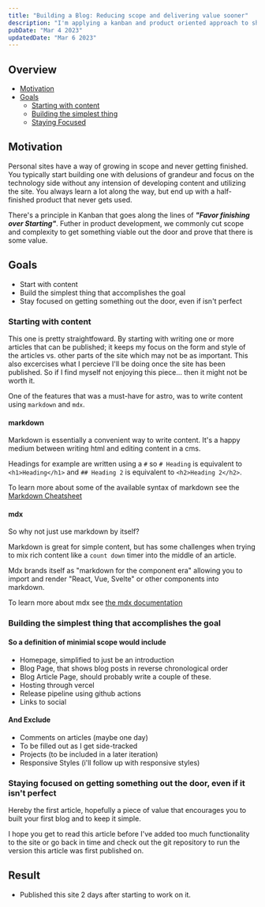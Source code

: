 ```yaml
---
title: "Building a Blog: Reducing scope and delivering value sooner"
description: "I'm applying a kanban and product oriented approach to shipping value quickly and finishing a personal project that delivers some value. Zero to production in two days."
pubDate: "Mar 4 2023"
updatedDate: "Mar 6 2023"
---
```


## Overview

- [Motivation](#motivation)
- [Goals](#goals)
	- [Starting with content](#starting-with-content)
	- [Building the simplest thing](#building-the-simplest-thing-that-accomplishes-the-goal)
	- [Staying Focused](#staying-focused-on-getting-something-out-the-door-even-if-it-isnt-perfect)

## Motivation

Personal sites have a way of growing in scope and never getting finished. You typically start building one with delusions of grandeur and focus on the technology side without any intension of developing content and utilizing the site. You always learn a lot along the way, but end up with a half-finished product that never gets used.

There's a principle in Kanban that goes along the lines of **_"Favor finishing over Starting"_**. Futher in product development, we commonly cut scope and complexity to get something viable out the door and prove that there is some value.

## Goals

- Start with content
- Build the simplest thing that accomplishes the goal
- Stay focused on getting something out the door, even if isn't perfect

### Starting with content

This one is pretty straightfoward. By starting with writing one or more articles that can be published; it keeps my focus on the form and style of the articles vs. other parts of the site which may not be as important. This also excercises what I percieve I'll be doing once the site has been published. So if I find myself not enjoying this piece... then it might not be worth it.

One of the features that was a must-have for astro, was to write content using `markdown` and `mdx`.

#### markdown

Markdown is essentially a convenient way to write content. It's a happy medium between writing html and editing content in a cms.

Headings for example are written using a `#` so `# Heading` is equivalent to `<h1>Heading</h1>` and `## Heading 2` is equivalent to `<h2>Heading 2</h2>`.

To learn more about some of the available syntax of markdown see the [Markdown Cheatsheet](https://www.markdownguide.org/cheat-sheet/)

#### mdx

So why not just use markdown by itself?

Markdown is great for simple content, but has some challenges when trying to mix rich content like a `count down` timer into the middle of an article.

Mdx brands itself as "markdown for the component era" allowing you to import and render "React, Vue, Svelte" or other components into markdown.

To learn more about mdx see [the mdx documentation](https://mdxjs.com/table-of-components/)

### Building the simplest thing that accomplishes the goal

#### So a definition of minimial scope would include

- Homepage, simplified to just be an introduction
- Blog Page, that shows blog posts in reverse chronological order
- Blog Article Page, should probably write a couple of these.
- Hosting through vercel
- Release pipeline using github actions
- Links to social

#### And Exclude

- Comments on articles (maybe one day)
- To be filled out as I get side-tracked
- Projects (to be included in a later iteration)
- Responsive Styles (i'll follow up with responsive styles)

### Staying focused on getting something out the door, even if it isn't perfect

Hereby the first article, hopefully a piece of value that encourages you to built your first blog and to keep it simple.

I hope you get to read this article before I've added too much functionality to the site or go back in time and check out the git repository to run the version this article was first published on.

## Result

- Published this site 2 days after starting to work on it.
